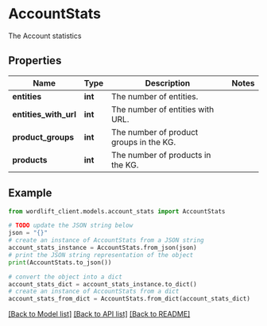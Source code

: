 # AccountStats

The Account statistics

## Properties

Name | Type | Description | Notes
------------ | ------------- | ------------- | -------------
**entities** | **int** | The number of entities. | 
**entities_with_url** | **int** | The number of entities with URL. | 
**product_groups** | **int** | The number of product groups in the KG. | 
**products** | **int** | The number of products in the KG. | 

## Example

```python
from wordlift_client.models.account_stats import AccountStats

# TODO update the JSON string below
json = "{}"
# create an instance of AccountStats from a JSON string
account_stats_instance = AccountStats.from_json(json)
# print the JSON string representation of the object
print(AccountStats.to_json())

# convert the object into a dict
account_stats_dict = account_stats_instance.to_dict()
# create an instance of AccountStats from a dict
account_stats_from_dict = AccountStats.from_dict(account_stats_dict)
```
[[Back to Model list]](../README.md#documentation-for-models) [[Back to API list]](../README.md#documentation-for-api-endpoints) [[Back to README]](../README.md)


